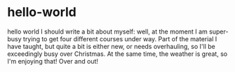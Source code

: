 # hello-world
hello world
I should write a bit about myself: well, at the moment I am super-busy trying to get four different courses under way. Part of the material I have taught, but quite a bit is either new, or needs overhauling, so I'll be exceedingly busy over Christmas. At the same time, the weather is great, so I'm enjoying that! Over and out!
